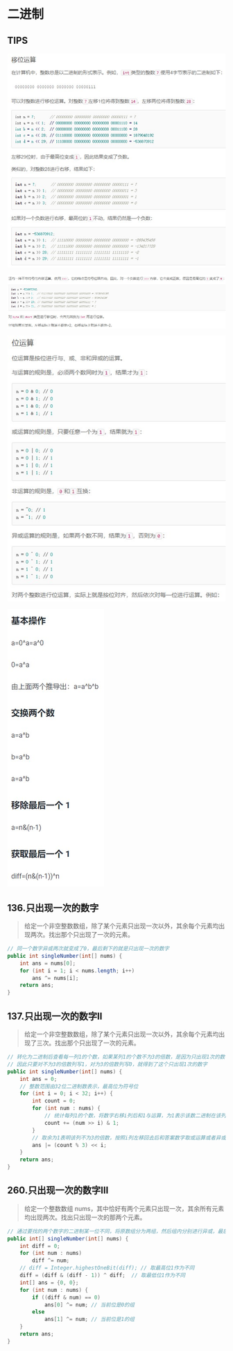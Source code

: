 # 二进制

## TIPS

![移位运算01](./image/二进制-移位运算01.jpg)

![移位运算02](./image/二进制-移位运算02.jpg)

![位运算](./image/二进制-位运算.jpg)

![基本操作](./image/二进制-基本操作.jpg)

## 136.只出现一次的数字

> 给定一个非空整数数组，除了某个元素只出现一次以外，其余每个元素均出现两次。找出那个只出现了一次的元素。

```Java
// 同一个数字异或两次就变成了0，最后剩下的就是只出现一次的数字
public int singleNumber(int[] nums) {
    int ans = nums[0];
    for (int i = 1; i < nums.length; i++)
        ans ^= nums[i];
    return ans;
}
```

## 137.只出现一次的数字Ⅱ

> 给定一个非空整数数组，除了某个元素只出现一次以外，其余每个元素均出现了三次。找出那个只出现了一次的元素。

```Java
// 转化为二进制后查看每一列1的个数，如果某列1的个数不为3的倍数，是因为只出现1次的数字贡献出了自己的二进制1
// 因此只要对不为3的倍数列写1，对为3的倍数列写0，就得到了这个只出现1次的数字
public int singleNumber(int[] nums) {
    int ans = 0;
    // 整数范围由32位二进制数表示，最高位为符号位
    for (int i = 0; i < 32; i++) {
        int count = 0;
        for (int num : nums) {
            // 统计每列1的个数，将数字右移i列后和1与运算，为1表示该数二进制在该列取值为1
            count += (num >> i) & 1;
        }
        // 取余为1表明该列不为3的倍数，按照i列左移回去后和答案数字取或运算或者异或运算即可得到答案数字
        ans |= (count % 3) << i;
    }
    return ans;
}
```

## 260.只出现一次的数字Ⅲ

> 给定一个整数数组 nums，其中恰好有两个元素只出现一次，其余所有元素均出现两次。找出只出现一次的那两个元素。

```Java
// 通过要找的两个数字的二进制某一位不同，将原数组分为两组，然后组内分别进行异或，最后要找的数字就是两组分别异或的结果
public int[] singleNumber(int[] nums) {
    int diff = 0;
    for (int num : nums)
        diff ^= num;
    // diff = Integer.highestOneBit(diff); // 取最高位1作为不同
    diff = (diff & (diff - 1)) ^ diff;  // 取最低位1作为不同
    int[] ans = {0, 0};
    for (int num : nums) {
        if ((diff & num) == 0)
            ans[0] ^= num; // 当前位是0的组
        else
            ans[1] ^= num; // 当前位是1的组
    }
    return ans;
}
```
